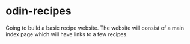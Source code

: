 # odin-recipes
Going to build a basic recipe website.
The website will consist of a main index page which will have links to a few recipes.